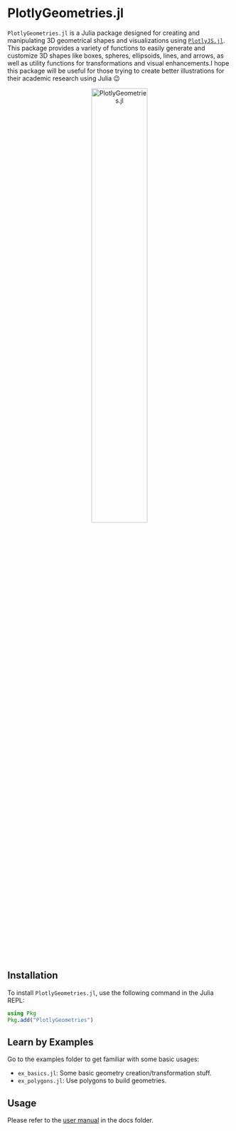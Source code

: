 # PlotlyGeometries.jl

`PlotlyGeometries.jl` is a Julia package designed for creating and manipulating 3D geometrical shapes and visualizations using [`PlotlyJS.jl`](https://github.com/JuliaPlots/PlotlyJS.jl). This package provides a variety of functions to easily generate and customize 3D shapes like boxes, spheres, ellipsoids, lines, and arrows, as well as utility functions for transformations and visual enhancements.I hope this package will be useful for those trying to create better illustrations for their academic research using Julia :wink:


<p align="center">
  <img alt="PlotlyGeometries.jl" src="./media/illus.gif" width="50%" height="auto" />
</p>

## Installation

To install `PlotlyGeometries.jl`, use the following command in the Julia REPL:

```julia
using Pkg
Pkg.add("PlotlyGeometries")
```

## Learn by Examples

Go to the examples folder to get familiar with some basic usages:

- `ex_basics.jl`: Some basic geometry creation/transformation stuff.
- `ex_polygons.jl`: Use polygons to build geometries.

## Usage

Please refer to the [user manual](./docs/MANUAL.md) in the docs folder.

